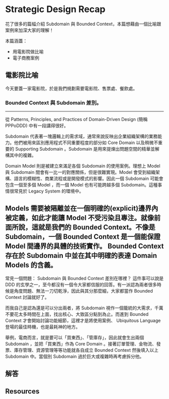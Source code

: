 # Strategic Design Recap

花了很多的篇幅介紹 Subdomain 與 Bounded Context，本篇想藉由一個比喻跟案例來加深大家的理解！

本篇涵蓋：

- 用電影院做比喻
- 電子商務案例

## 電影院比喻

今天要蓋一家電影院，於是我們規劃需要電影院、售票處、餐飲處。

### Bounded Context 與 Subdomain 差別。

---

從 Patterns, Principles, and Practices of Domain-Driven Design (簡稱 PPPoDDD) 中有一段講得很好。

Subdomain 代表著一塊邏輯上的需求域，通常來說反映出企業組織架構的業務能力。他們被用來區別應用程式不同重要程度的部分如 Core Domain 以及稍微不重要的 Supporting Subdomain 。Subdomain 是用來提煉出問題空間的精華並解構其中的複雜。

Domain Model 則是被建立來滿足各個 Subdomain 的使用案例。理想上 Model 與 Subdomain 間會有一比一的對應關係，但是很難實現。Model 會受到組織架構、語言的模糊性、商業流程或是開發模式的影響。因此一個 Subdomain 可能會包含一個至多個 Model ，而一個 Model 也有可能跨越多個 Subdomain。這種事情很常見於 Legacy System 的環境中。

## Models 需要被隔離並在一個明確的(explicit)邊界內被定義，如此才能讓 Model 不受污染且專注。就像前面所說，這就是我們的 Bounded Context。不像是 Subdomain，一個 Bounded Context 是一個能保證 Model 間邊界的具體的技術實作。 Bounded Context 存在於 Subdomain 中並在其中明確的表達 Domain Models 的含義。

常見一個問題： Subdomain 與 Bounded Context 差別在哪裡？
這件事可以說是 DDD 的玄學之一，至今都沒有一個令大家都信服的回答。有一派認為兩者很多時候是角度問題、無法一刀切乾淨，因此與其分那麼細，大家都當作 Bounded Context 討論就好了。

而我自己是認為還是可以分出兩者，將 Subdomain 視作一個籠統的大需求，千萬不要花太多時間在上面，找出核心、大致區分點到為止。而進到 Bounded Context 才會開始討論功能細節，這裡才是將使用案例、 Ubiquitous Language 登場的最佳時機，也是最耗神的地方。

舉例，電商而言，就是要可以「買東西」、「管庫存」，因此就會生出兩個 Subdomain ，並把「買東西」作為 Core Domain 。接著訂單管理、金物流、發票、庫存管理、資源管理等等功能就各自成立 Bounded Context 然後填入以上 Subdomain 中。當個別 Subdomain 過於巨大或複雜時再考慮拆分他。

## 解答

## Resources
